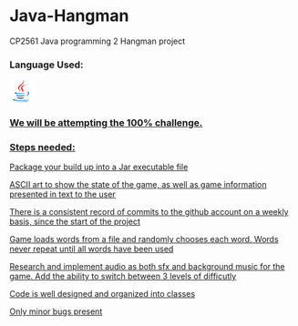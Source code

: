 # Java-Hangman
CP2561 Java programming 2 Hangman project
<h3 align="left">Language Used: </h3>
<p align="left">  <a href="https://www.java.com" target="_blank"> <img src="https://raw.githubusercontent.com/devicons/devicon/master/icons/java/java-original.svg" alt="java" width="40" height="40"/> </p>

<h3 align="left">We will be attempting the 100% challenge. </h3>
<h3 h3 align="left"> Steps needed:</h3>
<p align="left"> Package your build up into a Jar executable file </p>
<p align="left"> ASCII art to show the state of the game, as well as game information presented in text to the user </p>
<p align="left"> There is a consistent record of commits to the github account on a weekly basis, since the start of the project </p>
<p align="left">Game loads words from a file and randomly chooses each word.  Words never repeat until all words have been used </p>
<p align="left">Research and implement audio as both sfx and background music for the game. Add the ability to switch between 3 levels of difficutly
</p>
<p align="left">Code is well designed and organized into classes </p>
<p align="left">Only minor bugs present </p>


